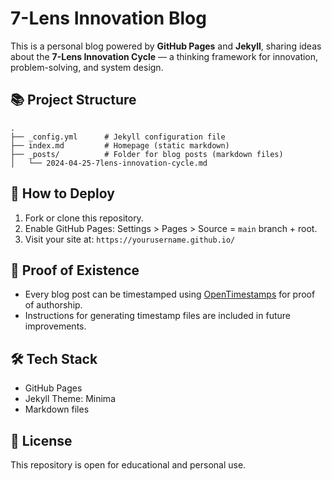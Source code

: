 # 7-Lens Innovation Blog

This is a personal blog powered by **GitHub Pages** and **Jekyll**, sharing ideas about the **7-Lens Innovation Cycle** — a thinking framework for innovation, problem-solving, and system design.

## 📚 Project Structure
```
.
├── _config.yml      # Jekyll configuration file
├── index.md         # Homepage (static markdown)
├── _posts/          # Folder for blog posts (markdown files)
│   └── 2024-04-25-7lens-innovation-cycle.md
```
## 🚀 How to Deploy
1. Fork or clone this repository.
2. Enable GitHub Pages: Settings > Pages > Source = `main` branch + root.
3. Visit your site at: `https://yourusername.github.io/`

## 🔐 Proof of Existence
- Every blog post can be timestamped using [OpenTimestamps](https://opentimestamps.org/) for proof of authorship.
- Instructions for generating timestamp files are included in future improvements.

## 🛠️ Tech Stack
- GitHub Pages
- Jekyll Theme: Minima
- Markdown files

## 📜 License
This repository is open for educational and personal use.
